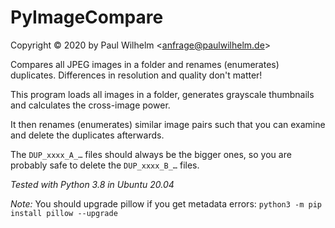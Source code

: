 # PyImageCompare

Copyright © 2020 by Paul Wilhelm <<anfrage@paulwilhelm.de>>

Compares all JPEG images in a folder and renames (enumerates) duplicates. Differences in resolution and quality don't matter!

This program loads all images in a folder, generates grayscale thumbnails and calculates the cross-image power.

It then renames (enumerates) similar image pairs such that you can examine and delete the duplicates afterwards.

The ``DUP_xxxx_A_…`` files should always be the bigger ones, so you are probably safe to delete the ``DUP_xxxx_B_…`` files.

*Tested with Python 3.8 in Ubuntu 20.04*

*Note:* You should upgrade pillow if you get metadata errors: ``python3 -m pip install pillow --upgrade``
